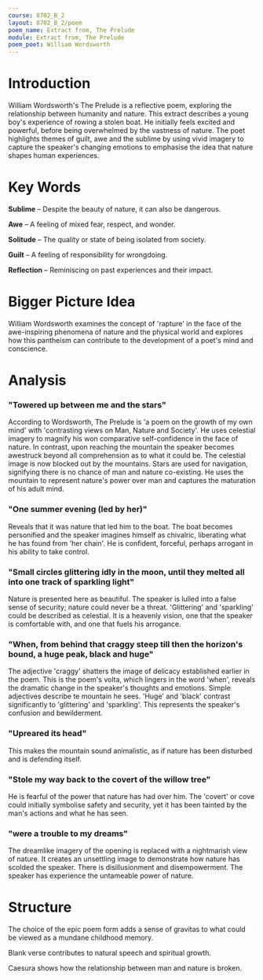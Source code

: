 ```yaml
---
course: 8702_B_2
layout: 8702_B_2/poem
poem_name: Extract from, The Prelude
module: Extract from, The Prelude
poem_poet: William Wordsworth
---
```


# Introduction

William Wordsworth's The Prelude is a reflective poem, exploring the relationship between humanity and nature. This extract describes a young boy's experience of rowing a stolen boat. He initially feels excited and powerful, before being overwhelmed by the vastness of nature. The poet highlights themes of guilt, awe and the sublime by using vivid imagery to capture the speaker's changing emotions to emphasise the idea that nature shapes human experiences.

# Key Words

**Sublime** – Despite the beauty of nature, it can also be dangerous.

**Awe** – A feeling of mixed fear, respect, and wonder.

**Solitude** – The quality or state of being isolated from society.

**Guilt** – A feeling of responsibility for wrongdoing.

**Reflection** – Reminiscing on past experiences and their impact.

# Bigger Picture Idea

William Wordsworth examines the concept of 'rapture' in the face of the awe-inspiring phenomena of nature and the physical world and explores how this pantheism can contribute to the development of a poet's mind and conscience.

# Analysis

### "Towered up between me and the stars"

According to Wordsworth, The Prelude is 'a poem on the growth of my own mind' with 'contrasting views on Man, Nature and Society'. He uses celestial imagery to magnify his won comparative self-confidence in the face of nature. In contrast, upon reaching the mountain the speaker becomes awestruck beyond all comprehension as to what it could be. The celestial image is now blocked out by the mountains. Stars are used for navigation, signifying there is no chance of man and nature co-existing. He uses the mountain to represent nature's power over man and captures the maturation of his adult mind.

### "One summer evening (led by her)"

Reveals that it was nature that led him to the boat. The boat becomes personified and the speaker imagines himself as chivalric, liberating what he has found from 'her chain'. He is confident, forceful, perhaps arrogant in his ability to take control.

### "Small circles glittering idly in the moon, until they melted all into one track of sparkling light"

Nature is presented here as beautiful. The speaker is lulled into a false sense of security; nature could never be a threat. 'Glittering' and 'sparkling' could be described as celestial. It is a heavenly vision, one that the speaker is comfortable with, and one that fuels his arrogance.

### "When, from behind that craggy steep till then the horizon's bound, a huge peak, black and huge"

The adjective 'craggy' shatters the image of delicacy established earlier in the poem. This is the poem's volta, which lingers in the word 'when', reveals the dramatic change in the speaker's thoughts and emotions. Simple adjectives describe te mountain he sees. 'Huge' and 'black' contrast significantly to 'glittering' and 'sparkling'. This represents the speaker's confusion and bewilderment.

### "Upreared its head"

This makes the mountain sound animalistic, as if nature has been disturbed and is defending itself.

### "Stole my way back to the covert of the willow tree"

He is fearful of the power that nature has had over him. The 'covert' or cove could initially symbolise safety and security, yet it has been tainted by the man's actions and what he has seen.

### "were a trouble to my dreams"

The dreamlike imagery of the opening is replaced with a nightmarish view of nature. It creates an unsettling image to demonstrate how nature has scolded the speaker. There is disillusionment and disempowerment. The speaker has experience the untameable power of nature.

# Structure

The choice of the epic poem form adds a sense of gravitas to what could be viewed as a mundane childhood memory.

Blank verse contributes to natural speech and spiritual growth.

Caesura shows how the relationship between man and nature is broken.
